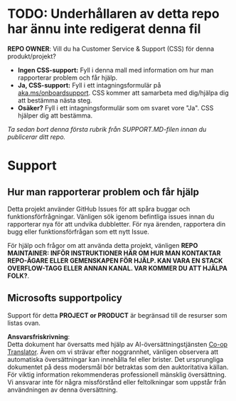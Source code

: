 <!--
CO_OP_TRANSLATOR_METADATA:
{
  "original_hash": "62fe65c1d8e3796c01aa1e3c89666cba",
  "translation_date": "2025-06-12T11:18:11+00:00",
  "source_file": "SUPPORT.md",
  "language_code": "sv"
}
-->
# TODO: Underhållaren av detta repo har ännu inte redigerat denna fil

**REPO OWNER**: Vill du ha Customer Service & Support (CSS) för denna produkt/projekt?

- **Ingen CSS-support:** Fyll i denna mall med information om hur man rapporterar problem och får hjälp.
- **Ja, CSS-support:** Fyll i ett intagningsformulär på [aka.ms/onboardsupport](https://aka.ms/onboardsupport). CSS kommer att samarbeta med dig/hjälpa dig att bestämma nästa steg.
- **Osäker?** Fyll i ett intagningsformulär som om svaret vore "Ja". CSS hjälper dig att bestämma.

*Ta sedan bort denna första rubrik från SUPPORT.MD-filen innan du publicerar ditt repo.*

# Support

## Hur man rapporterar problem och får hjälp  

Detta projekt använder GitHub Issues för att spåra buggar och funktionsförfrågningar. Vänligen sök igenom befintliga 
issues innan du rapporterar nya för att undvika dubbletter. För nya ärenden, rapportera din bugg eller 
funktionsförfrågan som ett nytt Issue.

För hjälp och frågor om att använda detta projekt, vänligen **REPO MAINTAINER: INFÖR INSTRUKTIONER HÄR 
OM HUR MAN KONTAKTAR REPO-ÄGARE ELLER GEMENSKAPEN FÖR HJÄLP. KAN VARA EN STACK OVERFLOW-TAGG ELLER ANNAN
KANAL. VAR KOMMER DU ATT HJÄLPA FOLK?**.

## Microsofts supportpolicy  

Support för detta **PROJECT or PRODUCT** är begränsad till de resurser som listas ovan.

**Ansvarsfriskrivning**:  
Detta dokument har översatts med hjälp av AI-översättningstjänsten [Co-op Translator](https://github.com/Azure/co-op-translator). Även om vi strävar efter noggrannhet, vänligen observera att automatiska översättningar kan innehålla fel eller brister. Det ursprungliga dokumentet på dess modersmål bör betraktas som den auktoritativa källan. För viktig information rekommenderas professionell mänsklig översättning. Vi ansvarar inte för några missförstånd eller feltolkningar som uppstår från användningen av denna översättning.